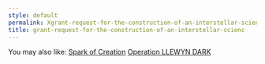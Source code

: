 ```yaml
---
style: default
permalink: Xgrant-request-for-the-construction-of-an-interstellar-scienc
title: grant-request-for-the-construction-of-an-interstellar-scienc
---
```

You may also like:
[Spark of Creation](http://scp-wiki.net/spark-of-creation)
[Operation LLEWYN DARK](http://scp-wiki.net/operation-llewyn-dark)